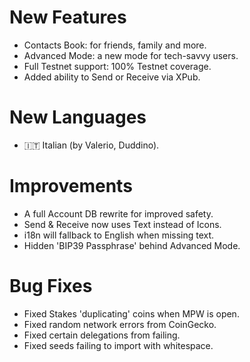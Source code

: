 # New Features
- Contacts Book: for friends, family and more.
- Advanced Mode: a new mode for tech-savvy users.
- Full Testnet support: 100% Testnet coverage.
- Added ability to Send or Receive via XPub.

# New Languages
- 🇮🇹 Italian (by Valerio, Duddino).

# Improvements
- A full Account DB rewrite for improved safety.
- Send & Receive now uses Text instead of Icons.
- i18n will fallback to English when missing text.
- Hidden 'BIP39 Passphrase' behind Advanced Mode.

# Bug Fixes
- Fixed Stakes 'duplicating' coins when MPW is open.
- Fixed random network errors from CoinGecko.
- Fixed certain delegations from failing.
- Fixed seeds failing to import with whitespace.